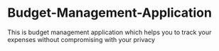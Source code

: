 # Budget-Management-Application
This is budget management application which helps you to track your expenses without compromising with your privacy 
